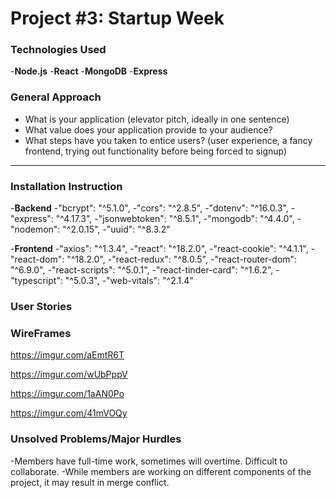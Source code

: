 # Project #3: Startup Week

### Technologies Used

-**Node.js**
-**React**
-**MongoDB**
-**Express**

### General Approach

- What is your application (elevator pitch, ideally in one sentence)
- What value does your application provide to your audience?
- What steps have you taken to entice users? (user experience, a fancy frontend, trying out functionality before being forced to signup)

---

### Installation Instruction

-**Backend**
    -"bcrypt": "^5.1.0",
    -"cors": "^2.8.5",
    -"dotenv": "^16.0.3",
    -"express": "^4.17.3",
    -"jsonwebtoken": "^8.5.1",
    -"mongodb": "^4.4.0",
    -"nodemon": "^2.0.15",
    -"uuid": "^8.3.2"

-**Frontend**
    -"axios": "^1.3.4",
    -"react": "^18.2.0",
    -"react-cookie": "^4.1.1",
    -"react-dom": "^18.2.0",
    -"react-redux": "^8.0.5",
    -"react-router-dom": "^6.9.0",
    -"react-scripts": "^5.0.1",
    -"react-tinder-card": "^1.6.2",
    -"typescript": "^5.0.3",
    -"web-vitals": "^2.1.4"
    
### User Stories


### WireFrames
https://imgur.com/aEmtR6T

https://imgur.com/wUbPppV

https://imgur.com/1aAN0Po

https://imgur.com/41mVOQy

### Unsolved Problems/Major Hurdles

-Members have full-time work, sometimes will overtime. Difficult to collaborate.
-While members are working on different components of the project, it may result in merge conflict.



